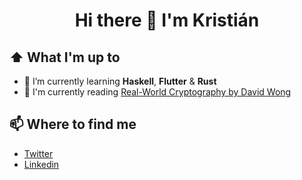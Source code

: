 <h1 align="center">Hi there 🙌 I'm Kristián</h1>

## ⬆ What I'm up to
- 🌱 I’m currently learning **Haskell**, **Flutter** & **Rust**
- 📖 I'm currently reading [Real-World Cryptography by David Wong][rwc-book]
<!-- - 🌱 I’m currently learning <img alt="Kristian's Twitter" width="16px" src="https://cdn.jsdelivr.net/npm/simple-icons@v3/icons/haskell.svg" /> **Haskell** & <img alt="Kristian's Twitter" width="16px" src="https://cdn.jsdelivr.net/npm/simple-icons@v3/icons/flutter.svg" /> **Flutter** -->

## 📫 Where to find me
<!--https://github.com/simple-icons/simple-icons-->
<!-- [<img align="left" alt="Kristian's Twitter" width="32px" src="https://cdn.jsdelivr.net/npm/simple-icons@v3/icons/twitter.svg" />][twitter]
[<img style="fill: #FFF;" align="left" alt="Kristian's | LinkedIn" width="32px" src="https://cdn.jsdelivr.net/npm/simple-icons@v3/icons/linkedin.svg" />][linkedin] -->

- [Twitter][twitter]
- [Linkedin][linkedin]





[twitter]: https://twitter.com/KristianBalaj
[linkedin]: https://www.linkedin.com/in/kristian-balaj/
[rwc-book]: https://www.manning.com/books/real-world-cryptography

<!--![Kristian's GitHub stats](https://github-readme-stats.vercel.app/api?username=KristianBalaj&count_private=true)-->

<!--
**KristianBalaj/KristianBalaj** is a ✨ _special_ ✨ repository because its `README.md` (this file) appears on your GitHub profile.

Here are some ideas to get you started:

- 🔭 I’m currently working on ...
- 🌱 I’m currently learning ...
- 👯 I’m looking to collaborate on ...
- 🤔 I’m looking for help with ...
- 💬 Ask me about ...
- 📫 How to reach me: ...
- 😄 Pronouns: ...
- ⚡ Fun fact: ...
-->
